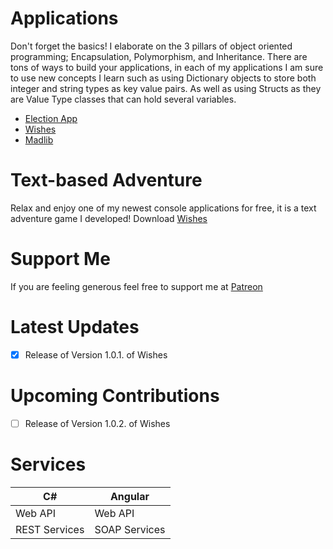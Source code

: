 # Applications
Don't forget the basics! I elaborate on the 3 pillars of object oriented programming; Encapsulation, Polymorphism, and Inheritance.
There are tons of ways to build your applications, in each of my applications I am sure to use new concepts I learn such as using Dictionary objects to store both integer and string types as key value pairs. As well as using Structs as they are Value Type classes that can hold several variables.

* [Election App](https://martinfitzjerl.github.io/Election/)
* [Wishes](https://github.com/martinfitzjerl/Applications)
* [Madlib](https://github.com/martinfitzjerl/Applications)

# Text-based Adventure
Relax and enjoy one of my newest console applications for free, it is a text adventure game I developed! Download [Wishes](https://github.com/martinfitzjerl/Applications)

# Support Me
If you are feeling generous feel free to support me at [Patreon](https://www.patreon.com/DevelopingSam)

# Latest Updates
- [x] Release of Version 1.0.1. of Wishes

# Upcoming Contributions
- [ ] Release of Version 1.0.2. of Wishes


# Services
C# | Angular
-------------|--------------
Web API | Web API
REST Services | SOAP Services

 
